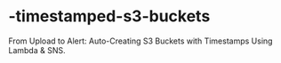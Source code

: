 # -timestamped-s3-buckets
From Upload to Alert: Auto-Creating S3 Buckets with Timestamps Using Lambda &amp; SNS.
